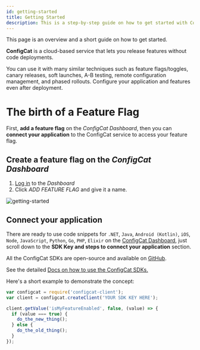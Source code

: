 ```yaml
---
id: getting-started
title: Getting Started
description: This is a step-by-step guide on how to get started with ConfigCat feature flags and on how to implement feature flags in an application.
---
```


This page is an overview and a short guide on how to get started.

**ConfigCat** is a cloud-based service that lets you release features without code deployments.

You can use it with many similar techniques such as feature flags/toggles, canary releases, soft launches, A-B testing, remote configuration management, and phased rollouts. Configure your application and features even after deployment.

# The birth of a Feature Flag

First, **add a feature flag** on the _ConfigCat Dashboard_,
then you can **connect your application** to the ConfigCat service to access your feature flag.

## Create a feature flag on the _ConfigCat Dashboard_

1. <a href="https://app.configcat.com/login" target="_blank">Log in</a> to the _Dashboard_
2. Click _ADD FEATURE FLAG_ and give it a name.

![getting-started](/assets/getting-started-1.png)

## Connect your application

There are ready to use code snippets for `.NET`, `Java`, `Android (Kotlin)`, `iOS`, `Node`, `JavaScript`, `Python`, `Go`, `PHP`, `Elixir` on the <a href="https://app.configcat.com" target="_blank">ConfigCat Dashboard</a>, just scroll down to the **SDK Key and steps to connect your application** section.

All the ConfigCat SDKs are open-source and available on <a href="https://github.com/configcat" target="_blank">GitHub</a>.

See the detailed [Docs on how to use the ConfigCat SDKs.](/sdk-reference/overview.md)

Here's a short example to demonstrate the concept:

```js
var configcat = require('configcat-client');
var client = configcat.createClient('YOUR SDK KEY HERE');

client.getValue('isMyFeatureEnabled', false, (value) => {
  if (value === true) {
    do_the_new_thing();
  } else {
    do_the_old_thing();
  }
});
```

